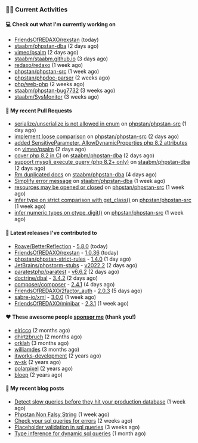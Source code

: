 ### 👨‍💻 Current Activities


#### 💻 Check out what I'm currently working on

- [FriendsOfREDAXO/rexstan](https://github.com/FriendsOfREDAXO/rexstan) (today)
- [staabm/phpstan-dba](https://github.com/staabm/phpstan-dba) (2 days ago)
- [vimeo/psalm](https://github.com/vimeo/psalm) (2 days ago)
- [staabm/staabm.github.io](https://github.com/staabm/staabm.github.io) (3 days ago)
- [redaxo/redaxo](https://github.com/redaxo/redaxo) (1 week ago)
- [phpstan/phpstan-src](https://github.com/phpstan/phpstan-src) (1 week ago)
- [phpstan/phpdoc-parser](https://github.com/phpstan/phpdoc-parser) (2 weeks ago)
- [php/web-php](https://github.com/php/web-php) (2 weeks ago)
- [staabm/phpstan-bug7732](https://github.com/staabm/phpstan-bug7732) (3 weeks ago)
- [staabm/SysMonitor](https://github.com/staabm/SysMonitor) (3 weeks ago)


#### 🔨 My recent Pull Requests

- [serialize/unserialize is not allowed in enum](https://github.com/phpstan/phpstan-src/pull/1643) on [phpstan/phpstan-src](https://github.com/phpstan/phpstan-src) (1 day ago)
- [implement loose comparison](https://github.com/phpstan/phpstan-src/pull/1640) on [phpstan/phpstan-src](https://github.com/phpstan/phpstan-src) (2 days ago)
- [added SensitiveParameter, AllowDynamicProperties php 8.2 attributes](https://github.com/vimeo/psalm/pull/8427) on [vimeo/psalm](https://github.com/vimeo/psalm) (2 days ago)
- [cover php 8.2 in CI](https://github.com/staabm/phpstan-dba/pull/426) on [staabm/phpstan-dba](https://github.com/staabm/phpstan-dba) (2 days ago)
- [support mysqli_execute_query (php 8.2&#43; only)](https://github.com/staabm/phpstan-dba/pull/425) on [staabm/phpstan-dba](https://github.com/staabm/phpstan-dba) (2 days ago)
- [Rm duplicated docs](https://github.com/staabm/phpstan-dba/pull/423) on [staabm/phpstan-dba](https://github.com/staabm/phpstan-dba) (4 days ago)
- [Simplify error message](https://github.com/staabm/phpstan-dba/pull/420) on [staabm/phpstan-dba](https://github.com/staabm/phpstan-dba) (1 week ago)
- [resources may be opened or closed](https://github.com/phpstan/phpstan-src/pull/1617) on [phpstan/phpstan-src](https://github.com/phpstan/phpstan-src) (1 week ago)
- [infer type on strict comparison with get_class()](https://github.com/phpstan/phpstan-src/pull/1616) on [phpstan/phpstan-src](https://github.com/phpstan/phpstan-src) (1 week ago)
- [infer numeric types on ctype_digit()](https://github.com/phpstan/phpstan-src/pull/1615) on [phpstan/phpstan-src](https://github.com/phpstan/phpstan-src) (1 week ago)


#### 🔭 Latest releases I've contributed to

- [Roave/BetterReflection](https://github.com/Roave/BetterReflection) - [5.8.0](https://github.com/Roave/BetterReflection/releases/tag/5.8.0) (today)
- [FriendsOfREDAXO/rexstan](https://github.com/FriendsOfREDAXO/rexstan) - [1.0.36](https://github.com/FriendsOfREDAXO/rexstan/releases/tag/1.0.36) (today)
- [phpstan/phpstan-strict-rules](https://github.com/phpstan/phpstan-strict-rules) - [1.4.0](https://github.com/phpstan/phpstan-strict-rules/releases/tag/1.4.0) (1 day ago)
- [JetBrains/phpstorm-stubs](https://github.com/JetBrains/phpstorm-stubs) - [v2022.2](https://github.com/JetBrains/phpstorm-stubs/releases/tag/v2022.2) (2 days ago)
- [paratestphp/paratest](https://github.com/paratestphp/paratest) - [v6.6.2](https://github.com/paratestphp/paratest/releases/tag/v6.6.2) (2 days ago)
- [doctrine/dbal](https://github.com/doctrine/dbal) - [3.4.2](https://github.com/doctrine/dbal/releases/tag/3.4.2) (2 days ago)
- [composer/composer](https://github.com/composer/composer) - [2.4.1](https://github.com/composer/composer/releases/tag/2.4.1) (4 days ago)
- [FriendsOfREDAXO/2factor_auth](https://github.com/FriendsOfREDAXO/2factor_auth) - [2.0.3](https://github.com/FriendsOfREDAXO/2factor_auth/releases/tag/2.0.3) (5 days ago)
- [sabre-io/xml](https://github.com/sabre-io/xml) - [3.0.0](https://github.com/sabre-io/xml/releases/tag/3.0.0) (1 week ago)
- [FriendsOfREDAXO/minibar](https://github.com/FriendsOfREDAXO/minibar) - [2.3.1](https://github.com/FriendsOfREDAXO/minibar/releases/tag/2.3.1) (1 week ago)


#### ❤️ These awesome people [sponsor me](https://github.com/sponsors/staabm) (thank you!)

- [elricco](https://github.com/elricco) (2 months ago)
- [dhirtzbruch](https://github.com/dhirtzbruch) (2 months ago)
- [orklah](https://github.com/orklah) (3 months ago)
- [williamdes](https://github.com/williamdes) (3 months ago)
- [itworks-development](https://github.com/itworks-development) (2 years ago)
- [w-sk](https://github.com/w-sk) (2 years ago)
- [polarpixel](https://github.com/polarpixel) (2 years ago)
- [bloep](https://github.com/bloep) (2 years ago)

#### 📜 My recent blog posts

- [Detect slow queries before they hit your production database](https://staabm.github.io/2022/08/16/phpstan-dba-query-plan-analysis.html) (1 week ago)
- [Phpstan Non Falsy String](https://staabm.github.io/2022/08/11/phpstan-non-falsy-string.html) (1 week ago)
- [Check your sql queries for errors](https://staabm.github.io/2022/08/05/phpstan-dba-syntax-error-detection.html) (2 weeks ago)
- [Placeholder validation in sql queries](https://staabm.github.io/2022/07/30/phpstan-dba-placeholder-validation.html) (3 weeks ago)
- [Type inference for dynamic sql queries](https://staabm.github.io/2022/07/23/phpstan-dba-inference-placeholder.html) (1 month ago)
